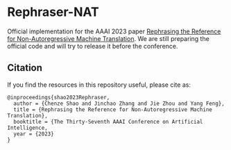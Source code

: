 # Rephraser-NAT
Official implementation for the AAAI 2023 paper [Rephrasing the Reference for Non-Autoregressive Machine Translation](https://arxiv.org/abs/).
We are still preparing the official code and will try to release it before the conference.


## Citation

If you find the resources in this repository useful, please cite as:

```
@inproceedings{shao2023Rephraser,
  author = {Chenze Shao and Jinchao Zhang and Jie Zhou and Yang Feng},
  title = {Rephrasing the Reference for Non-Autoregressive Machine Translation},
  booktitle = {The Thirty-Seventh AAAI Conference on Artificial Intelligence,
  year = {2023}
}
```
